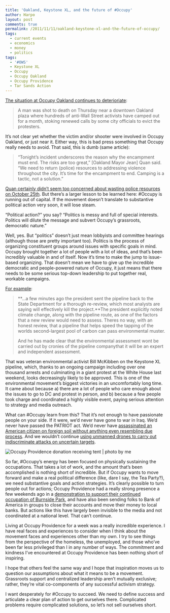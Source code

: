 ```yaml
---
title: 'Oakland, Keystone XL, and the future of #Occupy'
author: Harpo
layout: post
comments: true
permalink: /2011/11/11/oakland-keystone-xl-and-the-future-of-occupy/
tags:
  - current events
  - economics
  - money
  - politics
tags:
  - '#OWS'
  - Keystone XL
  - Occupy
  - Occupy Oakland
  - Occupy Providence
  - Tar Sands Action
---
```

<a href="http://www.msnbc.msn.com/id/45252610/ns/us_news-life/#.Tr1FZGAZGHo" target="_blank">The situation at Occupy Oakland continues to deterioriate</a>:

> A man was shot to death on Thursday near a downtown Oakland plaza where hundreds of anti-Wall Street activists have camped out for a month, stoking renewed calls by some city officials to evict the protesters.

It&#8217;s not clear yet whether the victim and/or shooter were involved in Occupy Oakland, or just near it. Either way, this is bad press  something that Occupy really needs to avoid. That said, this is dumb (same article):

> &#8220;Tonight&#8217;s incident underscores the reason why the encampment must end. The risks are too great,&#8221; [Oakland Mayor Jean] Quan said. &#8220;We need to return (police) resources to addressing violence throughout the city. It&#8217;s time for the encampment to end. Camping is a tactic, not a solution.&#8221;

<a href="http://www.youtube.com/watch?v=j7r2ETi5C1A&feature=related" target="_blank">Quan certainly didn&#8217;t seem too concerned about wasting police resources on October 25th</a>. But there&#8217;s a larger lesson to be learned here: #Occupy is running out of capital. If the movement doesn&#8217;t translate to substantive political action very soon, it will lose steam.

&#8220;Political action?&#8221; you say? &#8220;Politics is messy and full of special interests. Politics will dilute the message and subvert Occupy&#8217;s grassroots, democratic nature.&#8221;

Well, yes. But &#8220;politics&#8221; doesn&#8217;t just mean lobbyists and committee hearings (although those are pretty important too). Politics is the process of organizing constituent groups around issues with specific goals in mind. Occupy brought together a lot of people with a lot of ideas, and that&#8217;s been incredibly valuable in and of itself. Now it&#8217;s time to make the jump to issue-based organizing. That doesn&#8217;t mean we have to give up the incredible democratic and people-powered nature of Occupy, it just means that there needs to be some serious top-down leadership to put together real, workable campaigns.

<a href="http://www.tarsandsaction.org/big-news-won-won/" target="_blank">For example</a>:

> **&#8230;a few minutes ago the president sent the pipeline back to the State Department for a thorough re-review, which most analysts are saying will effectively kill the project.**The president explicitly noted climate change, along with the pipeline route, as one of the factors that a new review would need to assess. Theres no way, with an honest review, that a pipeline that helps speed the tapping of the worlds second-largest pool of carbon can pass environmental muster.
>
> And he has made clear that the environmental assessment wont be carried out by cronies of the pipeline companythat it will be an expert and independent assessment.

That was veteran environmental activist Bill McKibben on the Keystone XL pipeline, which, thanks to an ongoing campaign including over one thousand arrests and culminating in a giant protest at the White House last weekend, looks decreasingly likely to be approved. This is one of the environmental movement&#8217;s biggest victories in an uncomfortably long time. It came about because a) there are a lot of people who care enough about the issues to go to DC and protest in person, and b) because a few people took charge and coordinated a highly visible event, paying serious attention to strategy and media outreach.

What can #Occupy learn from this? That it&#8217;s not enough to have passionate people on your side. If it were, we&#8217;d never have gone to war in Iraq. We&#8217;d never have passed the PATRIOT act. We&#8217;d never have <a href="http://www.nytimes.com/2011/10/01/world/middleeast/anwar-al-awlaki-is-killed-in-yemen.html?pagewanted=all" target="_blank">assassinated an American citizen on foreign soil without anything even resembling due process</a>. And we wouldn&#8217;t continue <a href="http://www.salon.com/2011/11/05/the_drone_mentality/singleton/" target="_blank">using unmanned drones to carry out indiscriminate attacks on uncertain targets</a>.

<img src="https://farm7.staticflickr.com/6110/6264320286_35b30f36f0_o.jpg" alt="Occupy Providence donation receiving tent | photo by me" class = "lightbox-keystone rightimg" />

So far, #Occupy&#8217;s energy has been focused on physically sustaining the occupations. That takes a lot of work, and the amount that&#8217;s been accomplished is nothing short of incredible. But if Occupy wants to move forward and make a real political difference (like, dare I say, the Tea Party?), we need substantive goals and action strategies. It&#8217;s clearly possible to turn people out for actions; Occupy Providence had a really strong presence a few weekends ago in a <a href="http://www.youtube.com/watch?v=Pi7aE8RWPI4" target="_blank">demonstration to support their continued occupation of Burnside Park</a>, and have also been sending folks to Bank of America in groups to close their accounts and move their money to local banks. But actions like this have largely been invisible to the media and not coordinated at a national level. That can&#8217;t continue.

Living at Occupy Providence for a week was a really incredible experience. I have real faces and experiences to consider when I think about the movement  faces and experiences other than my own. I try to see things from the perspective of the homeless, the unemployed, and those who&#8217;ve been far less privileged than I in any number of ways. The commitment and kindness I&#8217;ve encountered at Occupy Providence has been nothing short of inspiring.

I hope that others feel the same way  and I hope that inspiration moves us to question our assumptions about what it means to be a movement. Grassroots support and centralized leadership aren&#8217;t mutually exclusive; rather, they&#8217;re vital co-components of any successful activism strategy.

I want desperately for #Occupy to succeed. We need to define success and articulate a clear plan of action to get ourselves there. Complicated problems require complicated solutions, so let&#8217;s not sell ourselves short.
